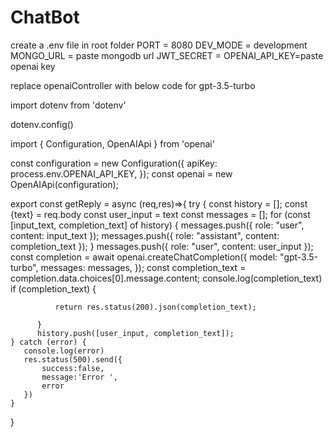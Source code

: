 # ChatBot

create a .env file in root folder
PORT = 8080
DEV_MODE = development
MONGO_URL = paste mongodb url
JWT_SECRET = 
OPENAI_API_KEY=paste openai key





replace openaiController with below code for gpt-3.5-turbo



import dotenv from 'dotenv'

dotenv.config()

import { Configuration, OpenAIApi } from 'openai'

const configuration = new Configuration({
  apiKey: process.env.OPENAI_API_KEY,
});
const openai = new OpenAIApi(configuration);

export const getReply = async (req,res)=>{
    try {
      const history = [];
        const {text} = req.body
        const user_input = text
        const messages = [];
    for (const [input_text, completion_text] of history) {
      messages.push({ role: "user", content: input_text });
      messages.push({ role: "assistant", content: completion_text });
    } 
    messages.push({ role: "user", content: user_input });
    const completion = await openai.createChatCompletion({
          model: "gpt-3.5-turbo",
          messages: messages,
        });
        const completion_text = completion.data.choices[0].message.content;
        console.log(completion_text)
        if (completion_text) { 
            
              return res.status(200).json(completion_text); 
           
          }  
          history.push([user_input, completion_text]);
    } catch (error) {
       console.log(error)
       res.status(500).send({
           success:false,
           message:'Error ',
           error 
       }) 
    }
   } 
